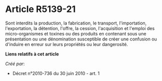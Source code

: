 # Article R5139-21

Sont interdits la production, la fabrication, le transport, l'importation, l'exportation, la détention, l'offre, la cession,
l'acquisition et l'emploi des micro-organismes et toxines ou des produits en contenant sous une présentation ou une
dénomination susceptible de créer une confusion ou d'induire en erreur sur leurs propriétés ou leur dangerosité.

**Liens relatifs à cet article**

_Créé par_:

  - Décret n°2010-736 du 30 juin 2010 - art. 1
